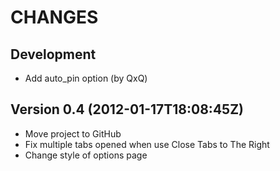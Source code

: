 CHANGES
=======

## Development

 * Add auto_pin option (by QxQ)

## Version 0.4 (2012-01-17T18:08:45Z)

 * Move project to GitHub
 * Fix multiple tabs opened when use Close Tabs to The Right
 * Change style of options page
